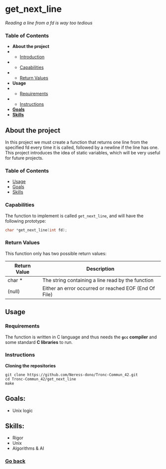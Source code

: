 
# get_next_line
*Reading a line from a fd is way too tedious*

### Table of Contents
* **About the project**
* * [Introduction](#introduction)
* * [Capabilities](#capabilities)
* * [Return Values](#return-values)
* **Usage**
* * [Requirements](#requirements)
* * [Instructions](#instructions)
* [**Goals**](#goals)
* [**Skills**](#skills)

## About the project

In this project we must create a function that returns one line from the specified fd every time it is called, followed by a newline if the line has one. This project introduces the idea of static variables, which will be very useful for future projects.

### Table of Contents

* [Usage](#usage)
* [Goals](#goals)
* [Skills](3skills)

### Capabilities

The function to implement is called  `get_next_line`, and will have the following prototype:
```c
char *get_next_line(int fd);
```

### Return Values

This function only has two possible return values:

| Return Value | Description |
| -- | -- |
| char * | The string containing a line read by the function |
| (null) | Either an error occurred or reached EOF (End Of File) |

## Usage

### Requirements

The function is written in C language and thus needs the  **`gcc`  compiler**  and some standard  **C libraries**  to run.

### Instructions

**Cloning the repositories**

```shell
git clone https://github.com/Neress-dono/Tronc-Commun_42.git 
cd Tronc-Commun_42/get_next_line
make
```

## Goals:

-	Unix logic

## Skills:

- Rigor  
- Unix  
- Algorithms & AI

### [Go back](https://github.com/Neress-dono/common-core_42)
